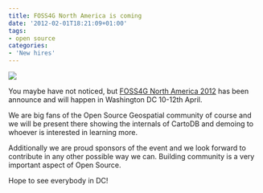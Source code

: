 ```yaml
---
title: FOSS4G North America is coming
date: '2012-02-01T18:21:09+01:00'
tags:
- open source
categories:
- 'New hires'
---
```


<a href="http://foss4g-na.org/"><img src="http://media.tumblr.com/tumblr_lyq5emSK0S1qabv21.png"/></a>

You maybe have not noticed, but <a href="http://foss4g-na.org/">FOSS4G North America 2012</a> has been announce and will happen in Washington DC 10-12th April.

We are big fans of the Open Source Geospatial community of course and we will be present there showing the internals of CartoDB and demoing to whoever is interested in learning more.

Additionally we are proud sponsors of the event and we look forward to contribute in any other possible way we can. Building community is a very important aspect of Open Source.

Hope to see everybody in DC!
